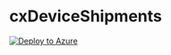 # cxDeviceShipments


[![Deploy to Azure](https://aka.ms/deploytoazurebutton)](https://portal.azure.com/#create/Microsoft.Template/uri/https%3A%2F%2Fraw.githubusercontent.com%2Fdijitald%2FcxDeviceShipments%2Fmaster%2Fazuredeploy-DeviceShipments.json)

